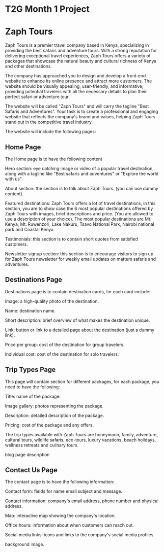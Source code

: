 # T2G Month 1 Project

# Zaph Tours

Zaph Tours is a premier travel company based in Kenya, specializing in providing the best safaris and adventure tours. With a strong reputation for delivering exceptional travel experiences, Zaph Tours offers a variety of packages that showcase the natural beauty and cultural richness of Kenya and other destinations.

The company has approached you to design and develop a front-end website to enhance its online presence and attract more customers. The website should be visually appealing, user-friendly, and informative, providing potential travelers with all the necessary details to plan their perfect safari or adventure tour.

The website will be called "Zaph Tours" and will carry the tagline "Best Safaris and Adventures". Your task is to create a professional and engaging website that reflects the company's brand and values, helping Zaph Tours stand out in the competitive travel industry.

The website will include the following pages:

## Home Page

The Home page is to have the following content

Hero section: eye catching image or video of a popular travel destination, along with a tagline like "Best safaris and adventures" or "Explore the world with us".

About section: the section is to talk about Zaph Tours. (you can use dummy content).

Featured destinations: Zaph Tours offers a lot of travel destinations, in this section, you are to show case the 6 most popular destinations offered by Zaph Tours with images, brief descriptions and price. (You are allowed to use a description of your choice). The most popular destinations are Mt. Kenya, Mt. Ruwenzori, Lake Nakuru, Tsavo National Park, Nairobi national park and Coastal Kenya.

Testimonials: this section is to contain short quotes from satisfied customers.

Newsletter signup section: this section is to encourage visitors to sign up for Zaph Tours newsletter for weekly email updates on matters safaris and adventures.

## Destinations Page

Destinations page is to contain destination cards, for each card include:

Image: a high-quality photo of the destination.

Name: destination name.

Short description: brief overview of what makes the destination unique.

Link: button or link to a detailed page about the destination (just a dummy link).

Price per group: cost of the destination for group travelers.

Individual cost: cost of the destination for solo travelers.

## Trip Types Page

This page will contain section for different packages, for each package, you need to have the following:

Title: name of the package.

Image gallery: photos representing the package.

Description: detailed description of the package.

Pricing: cost of the package and any offers.

The trip types available with Zaph Tours are honeymoon, family, adventure, cultural tours, wildlife safaris, eco-tours, luxury vacations, beach holidays, wellness retreats and culinary tours.

blog page description

## Contact Us Page

The contact page is to have the following information:

Contact form: fields for name email subject and message.

Contact information: company's email address, phone number and physical address.

Map: interactive map showing the company's location.

Office hours: information about when customers can reach out.

Social media links: icons and links to the company's social media profiles.

background image.

<!-- theme: {
    extend: {
      backgroundImage: {
         'hero-pattern': "linear-gradient(to right bottom, rgba('#7ed56f',0.8), rgba('#28b485',0.8)), url('../src/images/icon-bg.jpg')",
      },
    },
  }, -->

  <!-- <p
  class="bg-gradient-to-r from-primary to-danger bg-clip-text text-transparent">
  Gradient text
</p> -->

  <!-- bg-[linear-gradient(to_right_bottom,rgba(49,84,44,0.8),rgba(16,71,52,0.8)),url('../src/images/icon-bg.jpg')] -->
